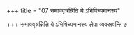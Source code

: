+++
title = "07 समाववृत्रन्निति ये ऽभिषिच्यमानस्य"

+++
समाववृत्रन्निति ये ऽभिषिच्यमानस्य लेपा व्यवस्रवन्ति ७
